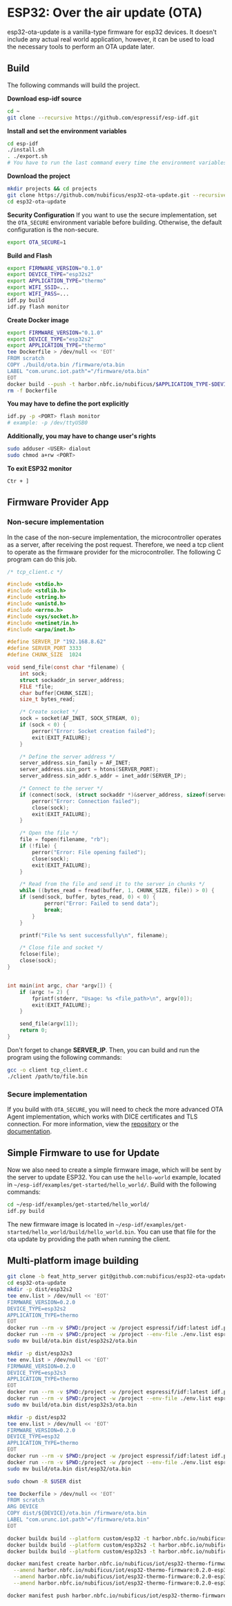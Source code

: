 # ESP32: Over the air update (OTA)

esp32-ota-update is a vanilla-type firmware for esp32 devices. It doesn't include any actual real world application, however, it can be used to load the necessary tools to perform an OTA update later. 
## Build

The following commands will build the project.

**Download esp-idf source**
```bash
cd ~
git clone --recursive https://github.com/espressif/esp-idf.git
```
**Install and set the environment variables**
```bash
cd esp-idf
./install.sh
. ./export.sh
# You have to run the last command every time the environment variables are lost.
```
**Download the project**
```bash
mkdir projects && cd projects
git clone https://github.com/nubificus/esp32-ota-update.git --recursive
cd esp32-ota-update
```
**Security Configuration**
If you want to use the secure implementation, set the `OTA_SECURE` environment variable before building. Otherwise, the default configuration is the non-secure.
```bash
export OTA_SECURE=1
```
**Build and Flash**
```bash
export FIRMWARE_VERSION="0.1.0"
export DEVICE_TYPE="esp32s2"
export APPLICATION_TYPE="thermo"
export WIFI_SSID=...
export WIFI_PASS=...
idf.py build
idf.py flash monitor
```

**Create Docker image**

```bash
export FIRMWARE_VERSION="0.1.0"
export DEVICE_TYPE="esp32s2"
export APPLICATION_TYPE="thermo"
tee Dockerfile > /dev/null << 'EOT'
FROM scratch
COPY ./build/ota.bin /firmware/ota.bin
LABEL "com.urunc.iot.path"="/firmware/ota.bin"
EOT
docker build --push -t harbor.nbfc.io/nubificus/$APPLICATION_TYPE-$DEVICE_TYPE-firmware:$FIRMWARE_VERSION .
rm -f Dockerfile
```

**You may have to define the port explicitly**
```bash
idf.py -p <PORT> flash monitor
# example: -p /dev/ttyUSB0
```

**Additionally, you may have to change user's rights**
```bash
sudo adduser <USER> dialout
sudo chmod a+rw <PORT>
```
**To exit ESP32 monitor**
```
Ctr + ]
```
## Firmware Provider App
### Non-secure implementation
In the case of the non-secure implementation, the microcontroller operates as a server, after receiving the post request. Therefore, we need a tcp client to operate as the firmware provider for the microcontroller. The following C program can do this job.
```C
/* tcp_client.c */

#include <stdio.h>
#include <stdlib.h>
#include <string.h>
#include <unistd.h>
#include <errno.h>
#include <sys/socket.h>
#include <netinet/in.h>
#include <arpa/inet.h>

#define SERVER_IP "192.168.8.62"
#define SERVER_PORT 3333
#define CHUNK_SIZE  1024

void send_file(const char *filename) {
    int sock;
    struct sockaddr_in server_address;
    FILE *file;
    char buffer[CHUNK_SIZE];
    size_t bytes_read;

    /* Create socket */
    sock = socket(AF_INET, SOCK_STREAM, 0);
    if (sock < 0) {
        perror("Error: Socket creation failed");
        exit(EXIT_FAILURE);
    }

    /* Define the server address */
    server_address.sin_family = AF_INET;
    server_address.sin_port = htons(SERVER_PORT);
    server_address.sin_addr.s_addr = inet_addr(SERVER_IP);

    /* Connect to the server */
    if (connect(sock, (struct sockaddr *)&server_address, sizeof(server_address)) < 0) {
        perror("Error: Connection failed");
        close(sock);
        exit(EXIT_FAILURE);
    }

    /* Open the file */
    file = fopen(filename, "rb");
    if (!file) {
        perror("Error: File opening failed");
        close(sock);
        exit(EXIT_FAILURE);
    }

    /* Read from the file and send it to the server in chunks */
    while ((bytes_read = fread(buffer, 1, CHUNK_SIZE, file)) > 0) {
	if (send(sock, buffer, bytes_read, 0) < 0) {
            perror("Error: Failed to send data");
            break;
        }
    }

    printf("File %s sent successfully\n", filename);

    /* Close file and socket */
    fclose(file);
    close(sock);
}


int main(int argc, char *argv[]) {
    if (argc != 2) {
        fprintf(stderr, "Usage: %s <file_path>\n", argv[0]);
        exit(EXIT_FAILURE);
    }

    send_file(argv[1]);
    return 0;
}
```
Don't forget to change **SERVER_IP**. Then, you can build and run the program using the following commands:

```bash
gcc -o client tcp_client.c
./client /path/to/file.bin
```
### Secure implementation
If you build with `OTA_SECURE`, you will need to check the more advanced OTA Agent implementation, which works with DICE certificates and TLS connection. For more information, view the [repository](https://github.com/nubificus/ota-agent) or the [documentation](https://github.com/nubificus/akri-ecosystem-hub/blob/main/doc/ota-agent.md).

## Simple Firmware to use for Update

Now we also need to create a simple firmware image, which will be sent by the server to update ESP32. You can use the `hello-world` example, located in `~/esp-idf/examples/get-started/hello_world/`. Build with the following commands:

```bash
cd ~/esp-idf/examples/get-started/hello_world/
idf.py build
```
The new firmware image is located in `~/esp-idf/examples/get-started/hello_world/build/hello_world.bin`.
You can use that file for the ota update by providing the path when running the client.

## Multi-platform image building

```bash
git clone -b feat_http_server git@github.com:nubificus/esp32-ota-update.git
cd esp32-ota-update
mkdir -p dist/esp32s2
tee env.list > /dev/null << 'EOT'
FIRMWARE_VERSION=0.2.0
DEVICE_TYPE=esp32s2
APPLICATION_TYPE=thermo
EOT
docker run --rm -v $PWD:/project -w /project espressif/idf:latest idf.py set-target esp32s2
docker run --rm -v $PWD:/project -w /project --env-file ./env.list espressif/idf:latest idf.py build
sudo mv build/ota.bin dist/esp32s2/ota.bin

mkdir -p dist/esp32s3
tee env.list > /dev/null << 'EOT'
FIRMWARE_VERSION=0.2.0
DEVICE_TYPE=esp32s3
APPLICATION_TYPE=thermo
EOT
docker run --rm -v $PWD:/project -w /project espressif/idf:latest idf.py set-target esp32s3
docker run --rm -v $PWD:/project -w /project --env-file ./env.list espressif/idf:latest idf.py build
sudo mv build/ota.bin dist/esp32s3/ota.bin

mkdir -p dist/esp32
tee env.list > /dev/null << 'EOT'
FIRMWARE_VERSION=0.2.0
DEVICE_TYPE=esp32
APPLICATION_TYPE=thermo
EOT
docker run --rm -v $PWD:/project -w /project espressif/idf:latest idf.py set-target esp32
docker run --rm -v $PWD:/project -w /project --env-file ./env.list espressif/idf:latest idf.py build
sudo mv build/ota.bin dist/esp32/ota.bin

sudo chown -R $USER dist

tee Dockerfile > /dev/null << 'EOT'
FROM scratch
ARG DEVICE
COPY dist/${DEVICE}/ota.bin /firmware/ota.bin
LABEL "com.urunc.iot.path"="/firmware/ota.bin"
EOT

docker buildx build --platform custom/esp32 -t harbor.nbfc.io/nubificus/iot/esp32-thermo-firmware:0.2.0-esp32 --build-arg DEVICE=esp32 . --push --provenance false
docker buildx build --platform custom/esp32s2 -t harbor.nbfc.io/nubificus/iot/esp32-thermo-firmware:0.2.0-esp32s2 --build-arg DEVICE=esp32s2 . --push --provenance false
docker buildx build --platform custom/esp32s3 -t harbor.nbfc.io/nubificus/iot/esp32-thermo-firmware:0.2.0-esp32s3 --build-arg DEVICE=esp32s3 . --push --provenance false

docker manifest create harbor.nbfc.io/nubificus/iot/esp32-thermo-firmware:0.2.0 \
  --amend harbor.nbfc.io/nubificus/iot/esp32-thermo-firmware:0.2.0-esp32 \
  --amend harbor.nbfc.io/nubificus/iot/esp32-thermo-firmware:0.2.0-esp32s2 \
  --amend harbor.nbfc.io/nubificus/iot/esp32-thermo-firmware:0.2.0-esp32s3

docker manifest push harbor.nbfc.io/nubificus/iot/esp32-thermo-firmware:0.2.0
```
